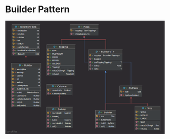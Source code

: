 # Builder Pattern

<img src="https://raw.githubusercontent.com/emrygun/java-design-patterns/main/builder_pattern/uml.png" />
